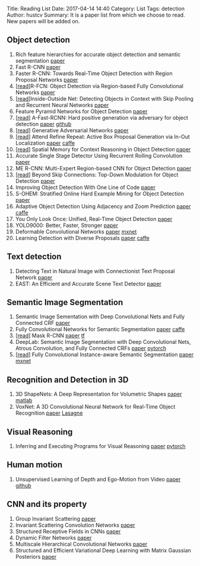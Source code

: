 Title: Reading List
Date: 2017-04-14 14:40
Category: List
Tags: detection
Author: hustcv
Summary: It is a paper list from which we choose to read. New papers will be added on.

## Object detection

1. Rich feature hierarchies for accurate object detection and semantic segmentation [paper](https://arxiv.org/pdf/1311.2524)
2. Fast R-CNN [paper](https://arxiv.org/pdf/1504.08083)
3. Faster R-CNN: Towards Real-Time Object Detection with Region Proposal Networks [paper](https://arxiv.org/pdf/1506.01497)
4. [[read](http://hustcv.github.io)]R-FCN: Object Detection via Region-based Fully Convolutional Networks [paper](https://arxiv.org/pdf/1605.06409)
5. [[read](http://hustcv.github.io)]Inside-Outside Net: Detecting Objects in Context with Skip Pooling and Recurrent Neural Networks [paper](https://arxiv.org/pdf/1512.04143.pdf)
6. Feature Pyramid Networks for Object Detection [paper](https://arxiv.org/pdf/1612.03144.pdf)
7. [[read](http://hustcv.github.io)] A-Fast-RCNN: Hard positive generation via adversary for object detection [paper](https://arxiv.org/pdf/1704.03414.pdf) [github](https://github.com/xiaolonw/adversarial-frcnn)
8. [[read]()] Generative Adversarial Networks [paper](https://arxiv.org/abs/1406.2661)
9. [[read](http://hustcv.github.io)] Attend Refine Repeat: Active Box Proposal Generation via In-Out Localization [paper](https://arxiv.org/abs/1606.04446) [caffe](https://github.com/gidariss/AttractioNet)
10. [[read](http://hustcv.github.io)] Spatial Memory for Context Reasoning in Object Detection [paper](https://arxiv.org/pdf/1704.04224.pdf)
11. Accurate Single Stage Detector Using Recurrent Rolling Convolution [paper](https://arxiv.org/pdf/1704.05776.pdf)
12. ME R-CNN: Multi-Expert Region-based CNN for Object Detection [paper](https://arxiv.org/pdf/1704.01069.pdf)
13. [[read](http://hustcv.github.io)] Beyond Skip Connections: Top-Down Modulation for Object Detection [paper](https://arxiv.org/pdf/1612.06851.pdf)
14. Improving Object Detection With One Line of Code [paper](https://arxiv.org/pdf/1704.04503.pdf)
15. S-OHEM: Stratified Online Hard Example Mining for Object Detection [paper](https://arxiv.org/pdf/1705.02233.pdf)
16. Adaptive Object Detection Using Adjacency and Zoom Prediction [paper](https://arxiv.org/pdf/1512.07711.pdf) [caffe](https://github.com/luyongxi/az-net)
17. You Only Look Once: Unified, Real-Time Object Detection [paper](https://arxiv.org/pdf/1506.02640.pdf) 
18. YOLO9000: Better, Faster, Stronger [paper](https://arxiv.org/pdf/1612.08242.pdf) 
19. Deformable Convolutional Networks [paper](https://arxiv.org/abs/1703.06211) [mxnet](https://github.com/msracver/Deformable-ConvNets)
20. Learning Detection with Diverse Proposals [paper](https://arxiv.org/pdf/1704.03533.pdf) [caffe](https://github.com/azadis/LDDP)


## Text detection
1. Detecting Text in Natural Image with Connectionist Text Proposal Network [paper](https://arxiv.org/pdf/1609.03605.pdf)
2. EAST: An Efficient and Accurate Scene Text Detector [paper](https://arxiv.org/pdf/1704.03155.pdf)


## Semantic Image Segmentation
1. Semantic Image Sementation with Deep Convolutional Nets and Fully Connected CRF [paper](https://arxiv.org/pdf/1412.7062.pdf)
2. Fully Convolutional Networks for Semantic Segmentation [paper](https://people.eecs.berkeley.edu/%7Ejonlong/long_shelhamer_fcn.pdf) [caffe](https://github.com/shelhamer/fcn.berkeleyvision.org)
3. [[read]()] Mask R-CNN [paper](https://arxiv.org/pdf/1703.06870.pdf) [tf](https://github.com/CharlesShang/FastMaskRCNN)
4. DeepLab: Semantic Image Segmentation with Deep Convolutional Nets, Atrous Convolution, and Fully Connected CRFs [paper](https://arxiv.org/pdf/1606.00915.pdf) [pytorch](https://github.com/isht7/pytorch-deeplab-resnet)
5. [[read]()] Fully Convolutional Instance-aware Semantic Segmentation [paper](https://arxiv.org/pdf/1611.07709.pdf) [mxnet](https://github.com/msracver/FCIS)

## Recognition and Detection in 3D
1. 3D ShapeNets: A Deep Representation for Volumetric Shapes [paper](https://arxiv.org/pdf/1406.5670.pdf) [matlab](https://github.com/zhirongw/3DShapeNets)
2. VoxNet: A 3D Convolutional Neural Network for Real-Time Object Recognition [paper](http://ieeexplore.ieee.org/stamp/stamp.jsp?arnumber=7353481) [Lasagne](https://github.com/dimatura/voxnet)

## Visual Reasoning
1. Inferring and Executing Programs for Visual Reasoning [paper](https://arxiv.org/pdf/1705.03633.pdf) [pytorch](https://github.com/facebookresearch/clevr-iep)


## Human motion
1. Unsupervised Learning of Depth and Ego-Motion from Video [paper](https://people.eecs.berkeley.edu/~tinghuiz/projects/SfMLearner/cvpr17_sfm_final.pdf) [github](https://github.com/tinghuiz/SfMLearner)

## CNN and its property
1. Group Invariant Scattering [paper](https://arxiv.org/abs/1101.2286)
2. Invariant Scattering Convolution Networks [paper](https://arxiv.org/pdf/1203.1513.pdf)
3. Structured Receptive Fields in CNNs [paper](https://arxiv.org/pdf/1605.02971.pdf)
4. Dynamic Filter Networks [paper](https://arxiv.org/pdf/1605.09673.pdf)
5. Multiscale Hierarchical Convolutional Networks [paper](https://arxiv.org/abs/1703.04140)
6. Structured and Efficient Variational Deep Learning with Matrix Gaussian Posteriors [paper](https://arxiv.org/abs/1603.04733)
